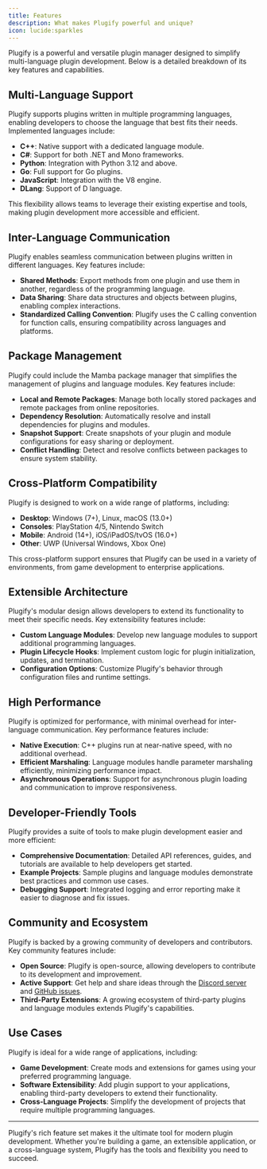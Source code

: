```yaml
---
title: Features
description: What makes Plugify powerful and unique?
icon: lucide:sparkles
---
```


Plugify is a powerful and versatile plugin manager designed to simplify multi-language plugin development. Below is a detailed breakdown of its key features and capabilities.

## Multi-Language Support

Plugify supports plugins written in multiple programming languages, enabling developers to choose the language that best fits their needs. Implemented languages include:

- **C++**: Native support with a dedicated language module.
- **C#**: Support for both .NET and Mono frameworks.
- **Python**: Integration with Python 3.12 and above.
- **Go**: Full support for Go plugins.
- **JavaScript**: Integration with the V8 engine.
- **DLang**: Support of D language.

This flexibility allows teams to leverage their existing expertise and tools, making plugin development more accessible and efficient.

## Inter-Language Communication

Plugify enables seamless communication between plugins written in different languages. Key features include:

- **Shared Methods**: Export methods from one plugin and use them in another, regardless of the programming language.
- **Data Sharing**: Share data structures and objects between plugins, enabling complex interactions.
- **Standardized Calling Convention**: Plugify uses the C calling convention for function calls, ensuring compatibility across languages and platforms.

## Package Management

Plugify could include the Mamba package manager that simplifies the management of plugins and language modules. Key features include:

- **Local and Remote Packages**: Manage both locally stored packages and remote packages from online repositories.
- **Dependency Resolution**: Automatically resolve and install dependencies for plugins and modules.
- **Snapshot Support**: Create snapshots of your plugin and module configurations for easy sharing or deployment.
- **Conflict Handling**: Detect and resolve conflicts between packages to ensure system stability.

## Cross-Platform Compatibility

Plugify is designed to work on a wide range of platforms, including:

- **Desktop**: Windows (7+), Linux, macOS (13.0+)
- **Consoles**: PlayStation 4/5, Nintendo Switch
- **Mobile**: Android (14+), iOS/iPadOS/tvOS (16.0+)
- **Other**: UWP (Universal Windows, Xbox One)

This cross-platform support ensures that Plugify can be used in a variety of environments, from game development to enterprise applications.

## Extensible Architecture

Plugify's modular design allows developers to extend its functionality to meet their specific needs. Key extensibility features include:

- **Custom Language Modules**: Develop new language modules to support additional programming languages.
- **Plugin Lifecycle Hooks**: Implement custom logic for plugin initialization, updates, and termination.
- **Configuration Options**: Customize Plugify's behavior through configuration files and runtime settings.

## High Performance

Plugify is optimized for performance, with minimal overhead for inter-language communication. Key performance features include:

- **Native Execution**: C++ plugins run at near-native speed, with no additional overhead.
- **Efficient Marshaling**: Language modules handle parameter marshaling efficiently, minimizing performance impact.
- **Asynchronous Operations**: Support for asynchronous plugin loading and communication to improve responsiveness.

## Developer-Friendly Tools

Plugify provides a suite of tools to make plugin development easier and more efficient:

- **Comprehensive Documentation**: Detailed API references, guides, and tutorials are available to help developers get started.
- **Example Projects**: Sample plugins and language modules demonstrate best practices and common use cases.
- **Debugging Support**: Integrated logging and error reporting make it easier to diagnose and fix issues.

## Community and Ecosystem

Plugify is backed by a growing community of developers and contributors. Key community features include:

- **Open Source**: Plugify is open-source, allowing developers to contribute to its development and improvement.
- **Active Support**: Get help and share ideas through the [Discord server](https://discord.gg/untrustedmodders) and [GitHub issues](https://github.com/untrustedmodders/plugify/issues).
- **Third-Party Extensions**: A growing ecosystem of third-party plugins and language modules extends Plugify's capabilities.

## Use Cases

Plugify is ideal for a wide range of applications, including:

- **Game Development**: Create mods and extensions for games using your preferred programming language.
- **Software Extensibility**: Add plugin support to your applications, enabling third-party developers to extend their functionality.
- **Cross-Language Projects**: Simplify the development of projects that require multiple programming languages.

---

Plugify's rich feature set makes it the ultimate tool for modern plugin development. Whether you're building a game, an extensible application, or a cross-language system, Plugify has the tools and flexibility you need to succeed.